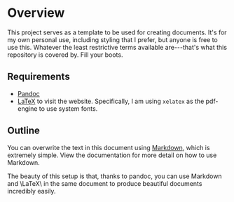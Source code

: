 # Overview

This project serves as a template to be used for creating documents. It's for my own personal use, including styling that I prefer, but anyone is free to use this. Whatever the least restrictive terms available are---that's what this repository is covered by. Fill your boots.

## Requirements

- [Pandoc](https://pandoc.org/)
- [LaTeX](https://www.latex-project.org/) to visit the website. Specifically, I am using `xelatex` as the pdf-engine to use system fonts.

## Outline

You can overwrite the text in this document using [Markdown](https://daringfireball.net/projects/markdown/), which is extremely simple. View the documentation for more detail on how to use Markdown.

The beauty of this setup is that, thanks to pandoc, you can use Markdown and \LaTeX\ in the same document to produce beautiful documents incredibly easily.